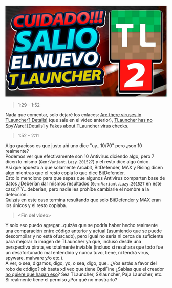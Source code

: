 [![CUIDADO!! Salió un NUEVO TLAUNCHER EN SECRETO (Analizamos sus cambios y defensa)](../../src/img/Vid-03-Thumb.jpg)](https://www.youtube.com/watch?v=iNaaGtr1Ho4)

> 1:29 - 1:52

Nada que comentar, solo dejaré los enlaces: [Are there viruses in TLauncher? Details!](https://tlauncher.org/en/news_26/about-viruses_18524.html) (que sale en el vídeo anterior), [TLauncher has no SpyWare! [Details]](https://tlauncher.org/en/news_26/no-spyware-tl_18725.html) y [Fakes about TLauncher virus checks](https://tlauncher.org/en/news_26/fakes-viruses-tl_18941.html).

> 1:52 - 2:11

Algo gracioso es que justo ahí uno dice "uy...10/70" pero ¿son 10 realmente?\
Podemos ver que efectivamente son 10 Antivirus diciendo algo, pero 7 dicen lo mismo (`Gen:Variant.Lazy.201527`) y el resto dice algo único.\
Así que apuesto a que solamente Arcabit, BitDefender, MAX y Rising dicen algo mientras que el resto copia lo que dice BitDefender.\
Esto lo menciono para que sepas que algunos Antivirus comparten base de datos ¿Deberían dar mismos resultados (`Gen:Variant.Lazy.201527` en este caso)? Y...deberían, pero nadie les prohíbe cambiarle el nombre a la detección.\
Quizás en este caso termina resultando que solo BitDefender y MAX eran los únicos y el resto copiaba.

> <Fin del vídeo>

Y solo eso puedo agregar...quizás que se podría haber hecho realmente una comparación entre código anterior y actual (asumiendo que se puede descompilar y no está ofuscado), pero igual no sería ni cerca de suficiente para mejorar la imagen de TLauncher ya que, incluso desde una perspectiva pirata, es totalmente inviable (incluso si resultara que todo fue un desafortunado mal entendido y nunca tuvo, tiene, ni tendrá virus, spyware, malware y/o etc.).\
A ver, o sea, digamos, digo, yo, o sea, digo, que...¿Vos estás a favor del robo de código? ok basta xd veo que tiene OptiFine ¿Sabías que el creador [no quiere que hagan eso](https://optifine.net/copyright)? Sea TLauncher, SKlauncher, Paja Launcher, etc. Si realmente tiene el permiso ¿Por qué no mostrarlo?
